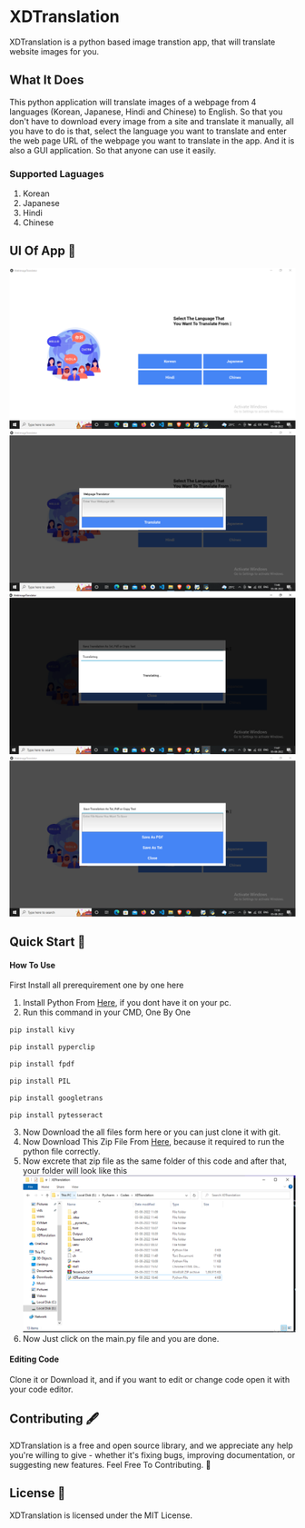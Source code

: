 # XDTranslation
XDTranslation is a python based image transtion app, that will translate website images for you.

## What It Does
This python application will translate images of a webpage from 4 languages (Korean, Japanese, Hindi and Chinese) to English. So that you don't have to download every image from a site and translate it manually, all you have to do is that, select the language you want to translate and enter the web page URL of the webpage you want to translate in the app. And it is also a GUI application. So that anyone can use it easily.

### Supported Laguages
1. Korean
2. Japanese
3. Hindi
4. Chinese

## UI Of App 🥇
![ScreenShot Homepage](https://github.com/Rohitbhati22/XDTranslation/blob/master/img/app1.PNG?raw=true)
![ScreenShot URL Popup](https://github.com/Rohitbhati22/XDTranslation/blob/master/img/app2.PNG?raw=true)
![ScreenShot Loading Popup](https://github.com/Rohitbhati22/XDTranslation/blob/master/img/app3.PNG?raw=true)
![ScreenShot Save File Popup](https://github.com/Rohitbhati22/XDTranslation/blob/master/img/app4.PNG?raw=true)

## Quick Start 📖

#### How To Use
First Install all prerequirement one by one here
1. Install Python From [Here](https://www.python.org/downloads/), if you dont have it on your pc.
2. Run this command in your CMD, One By One
```
pip install kivy
```

```
pip install pyperclip
```

```
pip install fpdf
```

```
pip install PIL
```


```
pip install googletrans
```

```
pip install pytesseract
```
3. Now Download the all files form here or you can just clone it with git.
4. Now Download This Zip File From [Here](https://drive.google.com/file/d/1m6CoL52ur1uhAzYhskM60QCuackl4RQj/view?usp=sharing), because it required to run the python file correctly.
5. Now excrete that zip file as the same folder of this code and after that, your folder will look like this
 ![ScreenShot of folder](https://github.com/Rohitbhati22/XDTranslation/blob/master/img/app5.PNG?raw=true)
6. Now Just click on the main.py file and you are done.

#### Editing Code
Clone it or Download it, and if you want to edit or change code open it with your code editor.

## Contributing 🖋️
XDTranslation is a free and open source library, and we appreciate any help you're willing to give - whether it's fixing bugs, improving documentation, or suggesting new features. Feel Free To Contributing. 💙

## License 📌
XDTranslation is licensed under the MIT License.
